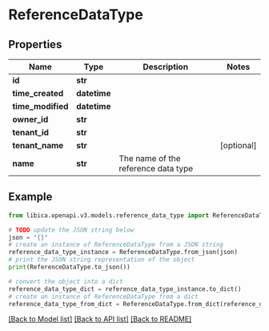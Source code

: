 # ReferenceDataType


## Properties

Name | Type | Description | Notes
------------ | ------------- | ------------- | -------------
**id** | **str** |  | 
**time_created** | **datetime** |  | 
**time_modified** | **datetime** |  | 
**owner_id** | **str** |  | 
**tenant_id** | **str** |  | 
**tenant_name** | **str** |  | [optional] 
**name** | **str** | The name of the reference data type | 

## Example

```python
from libica.openapi.v3.models.reference_data_type import ReferenceDataType

# TODO update the JSON string below
json = "{}"
# create an instance of ReferenceDataType from a JSON string
reference_data_type_instance = ReferenceDataType.from_json(json)
# print the JSON string representation of the object
print(ReferenceDataType.to_json())

# convert the object into a dict
reference_data_type_dict = reference_data_type_instance.to_dict()
# create an instance of ReferenceDataType from a dict
reference_data_type_from_dict = ReferenceDataType.from_dict(reference_data_type_dict)
```
[[Back to Model list]](../README.md#documentation-for-models) [[Back to API list]](../README.md#documentation-for-api-endpoints) [[Back to README]](../README.md)


